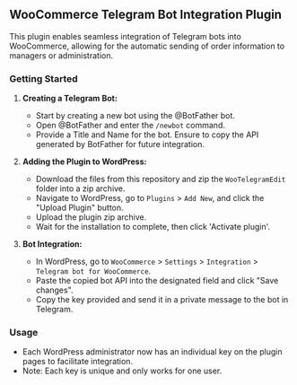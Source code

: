 ## WooCommerce Telegram Bot Integration Plugin

This plugin enables seamless integration of Telegram bots into WooCommerce, allowing for the automatic sending of order information to managers or administration.

### Getting Started

1. **Creating a Telegram Bot:**
   - Start by creating a new bot using the @BotFather bot.
   - Open @BotFather and enter the `/newbot` command.
   - Provide a Title and Name for the bot. Ensure to copy the API generated by BotFather for future integration.

2. **Adding the Plugin to WordPress:**
   - Download the files from this repository and zip the `WooTelegramEdit` folder into a zip archive.
   - Navigate to WordPress, go to `Plugins` > `Add New`, and click the "Upload Plugin" button.
   - Upload the plugin zip archive.
   - Wait for the installation to complete, then click 'Activate plugin'.

3. **Bot Integration:**
   - In WordPress, go to `WooCommerce` > `Settings` > `Integration` > `Telegram bot for WooCommerce`.
   - Paste the copied bot API into the designated field and click "Save changes".
   - Copy the key provided and send it in a private message to the bot in Telegram.

### Usage

- Each WordPress administrator now has an individual key on the plugin pages to facilitate integration.
- Note: Each key is unique and only works for one user.
